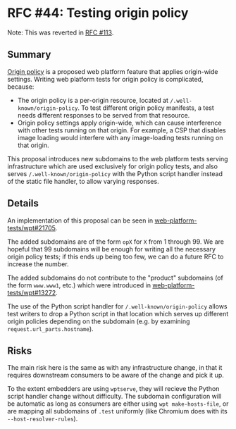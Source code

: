 # RFC #44: Testing origin policy

Note: This was reverted in [RFC #113](origin_policy.md).

## Summary

[Origin policy](https://wicg.github.io/origin-policy/) is a proposed web platform feature that applies origin-wide settings. Writing web platform tests for origin policy is complicated, because:

- The origin policy is a per-origin resource, located at `/.well-known/origin-policy`. To test different origin policy manifests, a test needs different responses to be served from that resource.
- Origin policy settings apply origin-wide, which can cause interference with other tests running on that origin. For example, a CSP that disables image loading would interfere with any image-loading tests running on that origin.

This proposal introduces new subdomains to the web platform tests serving infrastructure which are used exclusively for origin policy tests, and also serves `/.well-known/origin-policy` with the Python script handler instead of the static file handler, to allow varying responses.

## Details

An implementation of this proposal can be seen in [web-platform-tests/wpt#21705](https://github.com/web-platform-tests/wpt/pull/21705).

The added subdomains are of the form `opX` for `X` from 1 through 99. We are hopeful that 99 subdomains will be enough for writing all the necessary origin policy tests; if this ends up being too few, we can do a future RFC to increase the number.

The added subdomains do not contribute to the "product" subdomains (of the form `www.www1`, etc.) which were introduced in [web-platform-tests/wpt#13272](https://github.com/web-platform-tests/wpt/pull/13272).

The use of the Python script handler for `/.well-known/origin-policy` allows test writers to drop a Python script in that location which serves up different origin policies depending on the subdomain (e.g. by examining `request.url_parts.hostname`).

## Risks

The main risk here is the same as with any infrastructure change, in that it requires downstream consumers to be aware of the change and pick it up.

To the extent embedders are using `wptserve`, they will recieve the Python script handler change without difficulty. The subdomain configuration will be automatic as long as consumers are either using `wpt make-hosts-file`, or are mapping all subdomains of `.test` uniformly (like Chromium does with its `--host-resolver-rules`).
